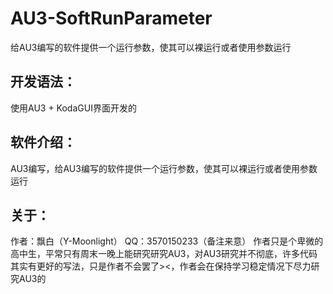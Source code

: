 # AU3-SoftRunParameter
给AU3编写的软件提供一个运行参数，使其可以裸运行或者使用参数运行


## 开发语法：
使用AU3   +    KodaGUI界面开发的

## 软件介绍：
AU3编写，给AU3编写的软件提供一个运行参数，使其可以裸运行或者使用参数运行

## 关于：
作者：飘白（Y-Moonlight） QQ：3570150233（备注来意）
作者只是个卑微的高中生，平常只有周末一晚上能研究研究AU3，对AU3研究并不彻底，许多代码其实有更好的写法，只是作者不会罢了><，作者会在保持学习稳定情况下尽力研究AU3的
